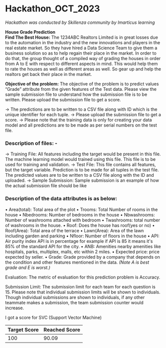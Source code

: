 # Hackathon_OCT_2023
*Hackathon was conducted by Skillenza community by Imarticus learning*



**House Grade Prediction**<br>
**Find The Best House:** The 1234ABC Realtors Limited is in great losses due to the automation in the industry and the new innovations and players in the real estate market. So they have hired a Data Science Team to give them a business solution so as to help regain their place in the market. In order to do that, the group thought of a compiled way of grading the houses in order from A to E with respect to different aspects in mind. This would help them to rate the houses as well as different areas as well. So gear up and help the realtors get back their place in the market.

**Objective of the problem:** The objective of the problem is to predict values “Grade” attribute from the given features of the Test data. Please view the sample submission file to understand how the submission file is to be written. Please upload the submission file to get a score.

-> The predictions are to be written to a CSV file along with ID which is the unique identifier for each tuple.
-> Please upload the submission file to get a score.
-> Please note that the training data is only for creating your data model and all predictions are to be made as per serial numbers on the test file.

### Description of files: -

-> Training File: All features including the target would be present in this file. The machine learning model would trained using this file. This file is to be used for training and validation.
-> Test File: This file contains all features, but the target variable. Prediction is to be made for all tuples in the test
file. The predicted values are to be written to a CSV file along with the ID and uploaded.
-> Sample Submission: Sample submission is an example of how the actual submission file should be like

### Description of the data attributes is as below:

• Area(total): Total area of the plot
• Trooms: Total Number of rooms in the house
• Nbedrooms: Number of bedrooms in the house
• Nbwashrooms: Number of washrooms attached with bedroom
• Twashrooms: total number of washrooms in the house.
• Roof: Does the house has roof(yes or no)
• Roof(Area): Total area of the terrace
• Lawn(Area): Area of the lawn including garden and parking
• Nfloor: Number of floors in the house
• API: Air purity index API is in percentage for example if API is 85 it means it's 85% of the standard API for the city.
• ANB: Amenities nearby amenities like hospitals, parks, multiplex, malls, etc within 2 miles.
• Expected price: price expected by seller.
• Grade: Grade provided by a company that depends on the condition and other features mentioned in the data. *(Note A is best grade and E is worst.)*

Evaluation: The metric of evaluation for this prediction problem is Accuracy.

Submission Limit: The submission limit for each team for each question is 15. Please note that individual submission limits will be shown to individuals. Though individual submissions are shown to individuals, if any other teammate makes a submission, the team submission counter would increase.


I got a score for SVC (Support Vector Machine) <br>

| Target Score | Reached Score |
|--|--|
| 100 | 90.09 |




